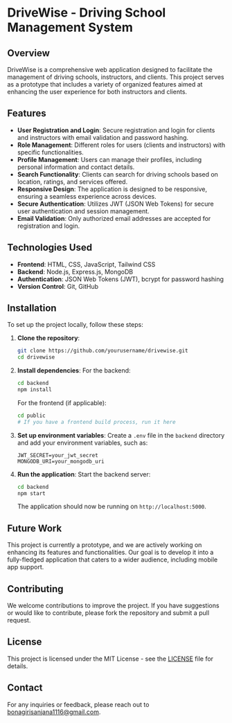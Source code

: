 # DriveWise - Driving School Management System

## Overview
DriveWise is a comprehensive web application designed to facilitate the management of driving schools, instructors, and clients. This project serves as a prototype that includes a variety of organized features aimed at enhancing the user experience for both instructors and clients. 

## Features
- **User Registration and Login**: Secure registration and login for clients and instructors with email validation and password hashing.
- **Role Management**: Different roles for users (clients and instructors) with specific functionalities.
- **Profile Management**: Users can manage their profiles, including personal information and contact details.
- **Search Functionality**: Clients can search for driving schools based on location, ratings, and services offered.
- **Responsive Design**: The application is designed to be responsive, ensuring a seamless experience across devices.
- **Secure Authentication**: Utilizes JWT (JSON Web Tokens) for secure user authentication and session management.
- **Email Validation**: Only authorized email addresses are accepted for registration and login.

## Technologies Used
- **Frontend**: HTML, CSS, JavaScript, Tailwind CSS
- **Backend**: Node.js, Express.js, MongoDB
- **Authentication**: JSON Web Tokens (JWT), bcrypt for password hashing
- **Version Control**: Git, GitHub

## Installation
To set up the project locally, follow these steps:

1. **Clone the repository**:
   ```bash
   git clone https://github.com/yourusername/drivewise.git
   cd drivewise
   ```

2. **Install dependencies**:
   For the backend:
   ```bash
   cd backend
   npm install
   ```

   For the frontend (if applicable):
   ```bash
   cd public
   # If you have a frontend build process, run it here
   ```

3. **Set up environment variables**:
   Create a `.env` file in the `backend` directory and add your environment variables, such as:
   ```plaintext
   JWT_SECRET=your_jwt_secret
   MONGODB_URI=your_mongodb_uri
   ```

4. **Run the application**:
   Start the backend server:
   ```bash
   cd backend
   npm start
   ```

   The application should now be running on `http://localhost:5000`.

## Future Work
This project is currently a prototype, and we are actively working on enhancing its features and functionalities. Our goal is to develop it into a fully-fledged application that caters to a wider audience, including mobile app support.

## Contributing
We welcome contributions to improve the project. If you have suggestions or would like to contribute, please fork the repository and submit a pull request.

## License
This project is licensed under the MIT License - see the [LICENSE](LICENSE) file for details.

## Contact
For any inquiries or feedback, please reach out to bonagirisanjana1116@gmail.com.
